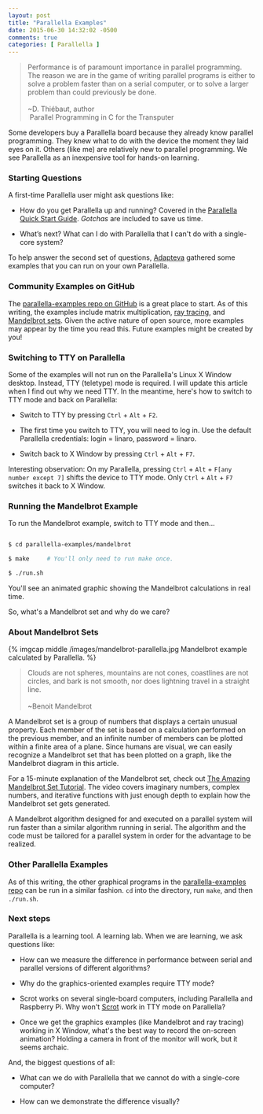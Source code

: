 ```yaml
---
layout: post
title: "Parallella Examples"
date: 2015-06-30 14:32:02 -0500
comments: true
categories: [ Parallella ]
---
```

>Performance is of paramount importance in parallel programming. The reason we are in the game of writing parallel programs is either to solve a problem faster than on a serial computer, or to solve a larger problem than could previously be done.<br/>&nbsp;<br/>~D. Thiébaut, author<br/>&nbsp;Parallel Programming in C for the Transputer

Some developers buy a Parallella board because they already know parallel programming. They knew what to do with the device the moment they laid eyes on it. Others (like me) are relatively new to parallel programming. We see Parallella as an inexpensive tool for hands-on learning.
<!--more-->
### Starting Questions
A first-time Parallella user might ask questions like:

* How do you get Parallella up and running? Covered in the [Parallella Quick Start Guide](/blog/2014/07/07/parallella-quick-start-guide-with-gotchas/). _Gotchas_ are included to save us time.

* What’s next? What can I do with Parallella that I can't do with a single-core system?

To help answer the second set of questions, [Adapteva](http://adapteva.com) gathered some examples that you can run on your own Parallella. 

### Community Examples on GitHub
The [parallella-examples repo on GitHub](https://github.com/parallella/parallella-examples) is a great place to start. As of this writing, the examples include matrix multiplication, [ray tracing](https://en.wikipedia.org/wiki/Ray_tracing), and [Mandelbrot sets](http://mathworld.wolfram.com/MandelbrotSet.html). Given the active nature of open source, more examples may appear by the time you read this. Future examples might be created by you!

### Switching to TTY on Parallella
Some of the examples will not run on the Parallella's Linux X Window desktop. Instead, TTY (teletype) mode is required. I will update this article when I find out why we need TTY. In the meantime, here's how to switch to TTY mode and back on Parallella: 

* Switch to TTY by pressing `Ctrl` + `Alt` + `F2`.

* The first time you switch to TTY, you will need to log in. Use the default Parallella credentials: login = linaro, password = linaro.

* Switch back to X Window by pressing `Ctrl` + `Alt` + `F7`.

Interesting observation: On my Parallella, pressing `Ctrl` + `Alt` + `F[any number except 7]` shifts the device to TTY mode. Only `Ctrl` + `Alt` + `F7` switches it back to X Window.

### Running the Mandelbrot Example
To run the Mandelbrot example, switch to TTY mode and then...

```bash

$ cd parallella-examples/mandelbrot

$ make     # You'll only need to run make once.

$ ./run.sh

```

You'll see an animated graphic showing the Mandelbrot calculations in real time.

So, what's a Mandelbrot set and why do we care?

### About Mandelbrot Sets
{% imgcap middle /images/mandelbrot-parallella.jpg Mandelbrot example calculated by Parallella. %}

>Clouds are not spheres, mountains are not cones, coastlines are not circles, and bark is not smooth, nor does lightning travel in a straight line.<br/>&nbsp;<br/>~Benoit Mandelbrot

A Mandelbrot set is a group of numbers that displays a certain unusual property. Each member of the set is based on a calculation performed on the previous member, and an infinite number of members can be plotted within a finite area of a plane. Since humans are visual, we can easily recognize a Mandelbrot set that has been plotted on a graph, like the Mandelbrot diagram in this article. 

For a 15-minute explanation of the Mandelbrot set, check out [The Amazing Mandelbrot Set Tutorial](https://www.youtube.com/watch?v=0YaYmyfy9Z4&list=PLOnWKC1gI_OPU8SDIBnCLHsgzNLSbnPJQ&index=2). The video covers imaginary numbers, complex numbers, and iterative functions with just enough depth to explain how the Mandelbrot set gets generated.

A Mandelbrot algorithm designed for and executed on a parallel system will run faster than a similar algorithm running in serial. The algorithm and the code must be tailored for a parallel system in order for the advantage to be realized.

### Other Parallella Examples
As of this writing, the other graphical programs in the [parallella-examples repo](https://github.com/parallella/parallella-examples) can be run in a similar fashion. `cd` into the directory, run `make`, and then `./run.sh`.

### Next steps
Parallella is a learning tool. A learning lab. When we are learning, we ask questions like:

* How can we measure the difference in performance between serial and parallel versions of different algorithms? 

* Why do the graphics-oriented examples require TTY mode?

* Scrot works on several single-board computers, including Parallella and Raspberry Pi. Why won't [Scrot](/blog/2013/03/19/how-to-take-a-raspberry-pi-screenshot/) work in TTY mode on Parallella?

* Once we get the graphics examples (like Mandelbrot and ray tracing) working in X Window, what's the best way to record the on-screen animation? Holding a camera in front of the monitor will work, but it seems archaic. 

And, the biggest questions of all: 

* What can we do with Parallella that we cannot do with a single-core computer? 

* How can we demonstrate the difference visually?
